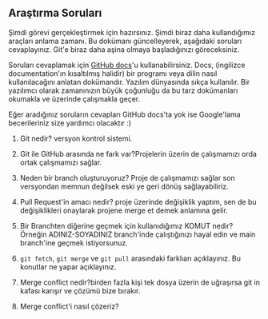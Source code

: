 ## Araştırma Soruları

Şimdi görevi gerçekleştirmek için hazırsınız. Şimdi biraz daha kullandığımız araçları anlama zamanı. Bu dokümanı güncelleyerek, aşağıdaki soruları cevaplayınız. Git'e biraz daha aşina olmaya başladığınızı göreceksiniz. 

Soruları cevaplamak için [GitHub docs](https://docs.github.com/en)'u kullanabilirsiniz. Docs, (ingilizce documentation'ın kısaltılmış halidir) bir programı veya dilin nasıl kullanılacağını anlatan dokümandır. Yazılım dünyasında sıkça kullanılır. Bir yazılımcı olarak zamanınızın büyük çoğunluğu da bu tarz dokümanları okumakla ve üzerinde çalışmakla geçer.

Eğer aradığınız soruların cevapları GitHub docs'ta yok ise Google'lama becerileriniz size yardımcı olacaktır :)

1. Git nedir? versyon kontrol sistemi.

2. Git ile GitHub arasında ne fark var?Projelerin üzerin de çalışmamızı orda ortak çalışmamızı sağlar.
3. Neden bir branch oluşturuyoruz? Proje de çalışmamızı sağlar son versyondan memnun değilsek eski ye geri dönüş sağlayabiliriz.
4. Pull Request'in amacı nedir? proje üzerinde değişiklik yaptım, sen de bu değişiklikleri onaylarak projene merge et demek anlamına gelir.
5. Bir Branchten diğerine geçmek için kullanıdığımız KOMUT nedir? Örneğin ADINIZ-SOYADINIZ branch'inde çalıştığınızı hayal edin ve main branch'ine geçmek istiyorsunuz.
6. `git fetch`, `git merge` ve `git pull` arasındaki farklıarı açıklayınız. Bu konutlar ne yapar açıklayınız.
7. Merge conflict nedir?birden fazla kişi tek dosya üzerin de uğraşırsa  git in kafası karışır ve çözümü bize bırakır.
8. Merge conflict'i nasıl çözeriz? 
